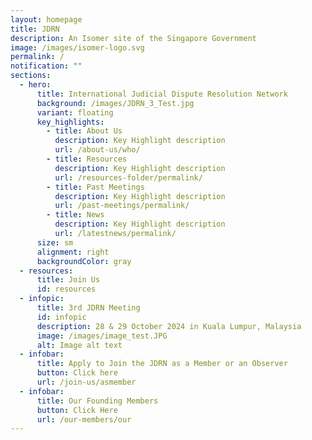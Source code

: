 ```yaml
---
layout: homepage
title: JDRN
description: An Isomer site of the Singapore Government
image: /images/isomer-logo.svg
permalink: /
notification: ""
sections:
  - hero:
      title: International Judicial Dispute Resolution Network
      background: /images/JDRN_3_Test.jpg
      variant: floating
      key_highlights:
        - title: About Us
          description: Key Highlight description
          url: /about-us/who/
        - title: Resources
          description: Key Highlight description
          url: /resources-folder/permalink/
        - title: Past Meetings
          description: Key Highlight description
          url: /past-meetings/permalink/
        - title: News
          description: Key Highlight description
          url: /latestnews/permalink/
      size: sm
      alignment: right
      backgroundColor: gray
  - resources:
      title: Join Us
      id: resources
  - infopic:
      title: 3rd JDRN Meeting
      id: infopic
      description: 28 & 29 October 2024 in Kuala Lumpur, Malaysia
      image: /images/image_test.JPG
      alt: Image alt text
  - infobar:
      title: Apply to Join the JDRN as a Member or an Observer
      button: Click here
      url: /join-us/asmember
  - infobar:
      title: Our Founding Members
      button: Click Here
      url: /our-members/our
---
```

